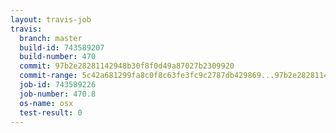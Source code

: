 ```yaml
---
layout: travis-job
travis:
  branch: master
  build-id: 743589207
  build-number: 470
  commit: 97b2e28281142948b30f8f0d49a87027b2309920
  commit-range: 5c42a681299fa8c0f8c63fe3fc9c2787db429869...97b2e28281142948b30f8f0d49a87027b2309920
  job-id: 743589226
  job-number: 470.8
  os-name: osx
  test-result: 0
---
```

